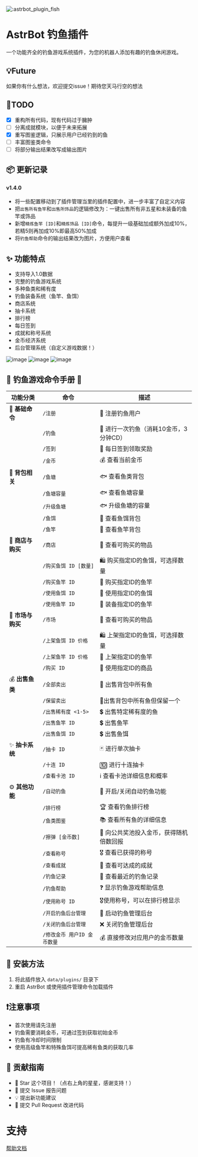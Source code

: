 ![:astrbot_plugin_fish](https://count.getloli.com/@:astrbot_plugin_fish?theme=capoo-1)

# AstrBot 钓鱼插件

一个功能齐全的钓鱼游戏系统插件，为您的机器人添加有趣的钓鱼休闲游戏。

## 💡Future 

如果你有什么想法，欢迎提交issue！期待您天马行空的想法

## 🤝TODO
- [x] 重构所有代码，现有代码过于臃肿
- [ ] 分离成就模块，以便于未来拓展
- [x] 重写图鉴逻辑，只展示用户已经钓到的鱼
- [ ] 丰富图鉴类命令
- [ ] 将部分输出结果改写成输出图片

## 📦 更新记录
#### v1.4.0
- 将一些配置移动到了插件管理当里的插件配置中，进一步丰富了自定义内容
- 把`出售所有鱼竿`和`出售所饰品`的逻辑修改为：一键出售所有非五星和未装备的鱼竿或饰品
- 新增`精炼鱼竿 [ID]`和`精炼饰品 [ID]`命令，每提升一级基础加成额外加成10%，若精5则再加成10%即最高50%加成
- 将`钓鱼帮助`命令的输出结果改为图片，方便用户查看

## ✨ 功能特点

- 支持导入1.0数据
- 完整的钓鱼游戏系统
- 多种鱼类和稀有度
- 钓鱼装备系统（鱼竿、鱼饵）
- 商店系统
- 抽卡系统
- 排行榜
- 每日签到
- 成就和称号系统
- 金币经济系统
- 后台管理系统（自定义游戏数据！）


![image](https://github.com/user-attachments/assets/4dd1a179-967f-4cb9-82a5-ca3754b80bb0)
![image](https://github.com/user-attachments/assets/c80550e6-86a2-4373-b593-a7e2a8d0ab6b)
![image](https://github.com/user-attachments/assets/b7fd24bc-c0fe-4cee-9431-41b38af665e6)


## 🎣 钓鱼游戏命令手册 🎣

| 功能分类         | 命令              | 描述                      |
|--------------|-----------------|-------------------------|
| 🌟 **基础命令**  | `/注册`           | 📝 注册钓鱼用户               |
|              | `/钓鱼`           | 🎣 进行一次钓鱼（消耗10金币，3分钟CD） |
|              | `/签到`           | 📅 每日签到领取奖励             |
|              | `/金币`           | 💰 查看当前金币               |
| 🎒 **背包相关**  | `/鱼塘`           | 🐟 查看鱼类背包               |
|              | `/鱼塘容量`         | 🐟 查看鱼塘容量               |
|              | `/升级鱼塘`         | 🐟 升级鱼塘的容量              |
|              | `/鱼饵`           | 🐛 查看鱼饵背包               |
|              | `/鱼竿`           | 🥢 查看鱼竿背包               |
| 🛒 **商店与购买** | `/商店`           | 🏪 查看可购买的物品             |
|              | `/购买鱼饵 ID [数量]` | 🛍️ 购买指定ID的鱼饵，可选择数量     |
|              | `/购买鱼竿 ID`      | 🛒 购买指定ID的鱼竿            |
|              | `/使用鱼饵 ID`      | 🎣 使用指定ID的鱼饵            |
|              | `/使用鱼竿 ID`      | 🎣 装备指定ID的鱼竿            |
| 🛒 **市场与购买** | `/市场`           | 🏪 查看可购买的物品             |
|              | `/上架鱼饵 ID 价格`   | 🛍️ 上架指定ID的鱼饵，可选择数量     |
|              | `/上架鱼竿 ID 价格`   | 🛒 上架指定ID的鱼竿            |
|              | `/购买 ID`        | 🎣 使用指定ID的商品            |
| 💰 **出售鱼类**  | `/全部卖出`         | 💸 出售背包中所有鱼             |
|              | `/保留卖出`         | 💸出售背包中所有鱼但保留一个         |
|              | `/出售稀有度 <1-5>`  | 💲 出售特定稀有度的鱼            |
|              | `/出售鱼竿 ID`      | 💲 出售鱼竿                 |
|              | `/出售鱼饵 ID`      | 💲 出售鱼饵                 |
| ✨ **抽卡系统**   | `/抽卡 ID`        | 🃏 进行单次抽卡               |
|              | `/十连 ID`        | 🔟 进行十连抽卡               |
|              | `/查看卡池 ID`      | ℹ️ 查看卡池详细信息和概率          |
| ⚙️ **其他功能**  | `/自动钓鱼`         | 🤖 开启/关闭自动钓鱼功能          |
|              | `/排行榜`          | 🏆 查看钓鱼排行榜              |
|              | `/鱼类图鉴`         | 📚 查看所有鱼的详细信息           |
|              | `/擦弹 [金币数]`     | 🎯 向公共奖池投入金币，获得随机倍数回报   |
|              | `/查看称号`         | 🎖️ 查看已获得的称号            |
|              | `/查看成就`         | 🎉 查看可达成的成就             |
|              | `/钓鱼记录`         | 📜 查看最近的钓鱼记录            |
|              | `/钓鱼帮助`         | ❓ 显示钓鱼游戏帮助信息            |
|              | `/使用称号 ID`      | 🎖️使用称号，可以在排行榜显示        |
|              |`/开启钓鱼后台管理`   | 🔄 启动钓鱼管理后台                |  
|              |`/关闭钓鱼后台管理`   | ❌ 关闭钓鱼管理后台                |  
|              |`/修改金币 用户ID 金币数量`   | 💰 直接修改对应用户的金币数量                |  

## 🔧 安装方法

1. 将此插件放入 `data/plugins/` 目录下
2. 重启 AstrBot 或使用插件管理命令加载插件

## ❗注意事项

- 首次使用请先注册
- 钓鱼需要消耗金币，可通过签到获取初始金币
- 钓鱼有冷却时间限制
- 使用高级鱼竿和特殊鱼饵可提高稀有鱼类的获取几率

## 👥 贡献指南

- 🌟 Star 这个项目！（点右上角的星星，感谢支持！）
- 🐛 提交 Issue 报告问题
- 💡 提出新功能建议
- 🔧 提交 Pull Request 改进代码

# 支持

[帮助文档](https://astrbot.app)
